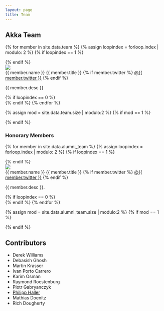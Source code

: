 ```yaml
---
layout: page
title: Team
---
```


<h2>Akka Team</h2>

{% for member in site.data.team %}
  {% assign loopindex = forloop.index | modulo: 2 %}
  {% if loopindex == 1 %}
<div class="row">
  {% endif %}
<div class="sixcol">
    <div class="profile-pic-wrap"><img class="profile-pic" src="{{ member.avatar }}" /></div>
    <span class="profile-name">{{ member.name }}</span>
    <span class="profile-title">{{ member.title }}</span>
    {% if member.twitter %}
    <span class="profile-twitter-link"><a href="https://twitter.com/{{ member.twitter }}">@{{ member.twitter }}</a></span>
    {% endif %}
    <p class="profile-text">{{ member.desc }}</p>
</div>
  {% if loopindex == 0 %}
    </div>
  {% endif %}
{% endfor %}

{% assign mod = site.data.team.size | modulo:2 %}
{% if mod == 1 %}
</div>
{% endif %}

<h3>Honorary Members</h3>

{% for member in site.data.alumni_team %}
  {% assign loopindex = forloop.index | modulo: 2 %}
  {% if loopindex == 1 %}
<div class="row">
  {% endif %}
<div class="sixcol">
    <div class="profile-pic-wrap"><img class="profile-pic" src="{{ member.avatar }}" /></div>
    <span class="profile-name">{{ member.name }}</span>
    <span class="profile-title">{{ member.title }}</span>
    {% if member.twitter %}
    <span class="profile-twitter-link"><a href="https://twitter.com/{{ member.twitter }}">@{{ member.twitter }}</a></span>
    {% endif %}
    <p class="profile-text">{{ member.desc }}.</p>
</div>
  {% if loopindex == 0 %}
</div>
  {% endif %}
{% endfor %}

{% assign mod = site.data.alumni_team.size | modulo:2 %}
{% if mod == 1 %}
</div>
{% endif %}

<div class="row">
	<div class="span12">
		<h2>Contributors</h2>
		<div class="committers">
			<ul>
				<li>Derek Williams</li>
				<li>Debasish Ghosh</li>
				<li>Martin Krasser</li>
				<li>Ivan Porto Carrero</li>
				<li>Karim Osman</li>
        		<li>Raymond Roestenburg</li>
        		<li>Piotr Gabryanczyk</li>
				<li><a href="http://lamp.epfl.ch/~phaller">Philipp Haller</a></li>
        		<li>Mathias Doenitz</li>
        		<li>Rich Dougherty</li>
			</ul>
		</div>
	</div>
</div>

